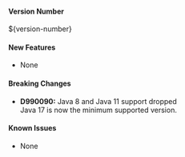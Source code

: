 #### Version Number
${version-number}

#### New Features
- None

#### Breaking Changes
- **D990090:** Java 8 and Java 11 support dropped  
  Java 17 is now the minimum supported version.

#### Known Issues
- None
